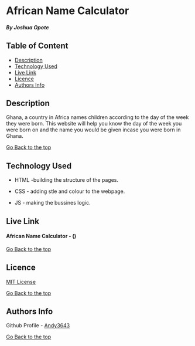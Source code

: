 # African Name Calculator

##### By Joshua Opote

## Table of Content

+ [Description](#description)
+ [Technology Used](#technology-used)
+ [Live Link](#live-link)
+ [Licence](#licence)
+ [Authors Info](#authors-info)

## Description
<p>Ghana, a country in Africa names children according to the day of the week they were born. This website will help you know the day of the week you were born on and the name you would be given incase you were born in Ghana.</p>


[Go Back to the top](#African-Name-Calculator)
## Technology Used
* HTML -building the structure of the pages.

* CSS - adding stle and colour to the webpage.

* JS - making the bussines logic.

## Live Link
#### African Name Calculator - ()

[Go Back to the top](#African-Name-Calculator)

## Licence

[MIT License](LICENSE)

[Go Back to the top](#birthday-and-akan-name-generator)

## Authors Info

Github Profile - [Andy3643](https://github.com/Andy3643)


[Go Back to the top](#African_Name_Calculator)